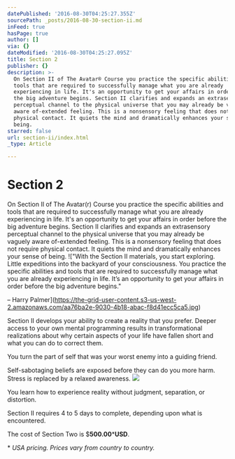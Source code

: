 ```yaml
---
datePublished: '2016-08-30T04:25:27.355Z'
sourcePath: _posts/2016-08-30-section-ii.md
inFeed: true
hasPage: true
author: []
via: {}
dateModified: '2016-08-30T04:25:27.095Z'
title: Section 2
publisher: {}
description: >-
  On Section II of The Avatar® Course you practice the specific abilities and
  tools that are required to successfully manage what you are already
  experiencing in life. It's an opportunity to get your affairs in order before
  the big adventure begins. Section II clarifies and expands an extrasensory
  perceptual channel to the physical universe that you may already be vaguely
  aware of-extended feeling. This is a nonsensory feeling that does not require
  physical contact. It quiets the mind and dramatically enhances your sense of
  being.
starred: false
url: section-ii/index.html
_type: Article

---
```

# Section 2

On Section II of The Avatar(r) Course you practice the specific abilities and tools that are required to successfully manage what you are already experiencing in life. It's an opportunity to get your affairs in order before the big adventure begins. Section II clarifies and expands an extrasensory perceptual channel to the physical universe that you may already be vaguely aware of-extended feeling. This is a nonsensory feeling that does not require physical contact. It quiets the mind and dramatically enhances your sense of being.
!["With the Section II materials, you start exploring. Little expeditions into the backyard of your consciousness. You practice the specific abilities and tools that are required to successfully manage what you are already experiencing in life. It’s an opportunity to get your affairs in order before the big adventure begins."

– Harry Palmer](https://the-grid-user-content.s3-us-west-2.amazonaws.com/aa76ba2e-9030-4b18-abac-f8d41ecc5ca5.jpg)

Section II develops your ability to create a reality that you prefer. Deeper access to your own mental programming results in transformational realizations about why certain aspects of your life have fallen short and what you can do to correct them.

You turn the part of self that was your worst enemy into a guiding friend.

Self-sabotaging beliefs are exposed before they can do you more harm. Stress is replaced by a relaxed awareness.
![](https://the-grid-user-content.s3-us-west-2.amazonaws.com/97a1cf50-3908-45a9-b5b0-f0f9683a5111.jpg)

You learn how to experience reality without judgment, separation, or distortion.

Section II requires 4 to 5 days to complete, depending upon what is encountered.

The cost of Section Two is $**500.00**\***USD**.

\* _USA pricing. Prices vary from country to country._